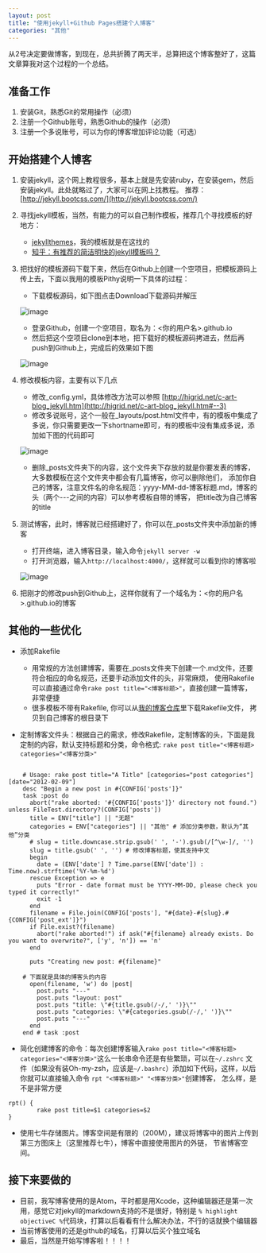 ```yaml
---
layout: post
title: "使用jekyll+Github Pages搭建个人博客"
categories: "其他"
---
```


从2号决定要做博客，到现在，总共折腾了两天半，总算把这个博客整好了，这篇文章算我对这个过程的一个总结。

## 准备工作

1. 安装Git，熟悉Git的常用操作（必须）
2. 注册一个Github账号，熟悉Github的操作（必须）
3. 注册一个多说账号，可以为你的博客增加评论功能（可选）

## 开始搭建个人博客

1. 安装jekyll，这个网上教程很多，基本上就是先安装ruby，在安装gem，然后安装jekyll。此处就略过了，大家可以在网上找教程。
推荐：[http://jekyll.bootcss.com/](http://jekyll.bootcss.com/)
2. 寻找jekyll模板，当然，有能力的可以自己制作模板，推荐几个寻找模板的好地方：
    * [jekyllthemes](http://jekyllthemes.org/)，我的模板就是在这找的
    * [知乎：有推荐的简洁明快的jekyll模板吗？](http://www.zhihu.com/question/20223939)
3. 把找好的模板源码下载下来，然后在Github上创建一个空项目，把模板源码上传上去，下面以我用的模板Pithy说明一下具体的过程：
    * 下载模板源码，如下图点击Download下载源码并解压

    ![image](http://7xn88v.com1.z0.glb.clouddn.com/2015-10-04_16-46-21.jpg)

    * 登录Github，创建一个空项目，取名为：<你的用户名>.github.io
    * 然后把这个空项目clone到本地，把下载好的模板源码拷进去，然后再push到Github上，完成后的效果如下图

    ![image](http://7xn88v.com1.z0.glb.clouddn.com/2015-10-04_16-54-30.jpg)

4. 修改模板内容，主要有以下几点
    * 修改_config.yml，具体修改方法可以参照 [http://higrid.net/c-art-blog_jekyll.htm](http://higrid.net/c-art-blog_jekyll.htm#--3)
    * 修改多说账号，这个一般在_layouts/post.html文件中，有的模板中集成了多说，你只需要更改一下shortname即可，有的模板中没有集成多说，添加如下图的代码即可

    ![image](http://7xn88v.com1.z0.glb.clouddn.com/2015-10-04_17-10-06.jpg)

    * 删除_posts文件夹下的内容，这个文件夹下存放的就是你要发表的博客，大多数模板在这个文件夹中都会有几篇博客，你可以删除他们，
    添加你自己的博客，注意文件名的命名规范：yyyy-MM-dd-博客标题.md，博客的头（两个---之间的内容）可以参考模板自带的博客，
    把title改为自己博客的title
5. 测试博客，此时，博客就已经搭建好了，你可以在_posts文件夹中添加新的博客
    * 打开终端，进入博客目录，输入命令`jekyll server -w`
    * 打开浏览器，输入`http://localhost:4000/`，这样就可以看到你的博客啦

    ![image](http://7xn88v.com1.z0.glb.clouddn.com/2015-10-04_17-25-46.jpg)
6. 把刚才的修改push到Github上，这样你就有了一个域名为：<你的用户名>.github.io的博客

## 其他的一些优化

* 添加Rakefile
    * 用常规的方法创建博客，需要在_posts文件夹下创建一个.md文件，还要符合相应的命名规范，还要手动添加文件的头，非常麻烦，
        使用Rakefile可以直接通过命令`rake post title="<博客标题>"`，直接创建一篇博客，非常便捷
    * 很多模板不带有Rakefile, 你可以从[我的博客仓库](https://github.com/liujinlongxa/liujinlongxa.github.io)里下载Rakefile文件，
    拷贝到自己博客的根目录下

* 定制博客文件头：根据自己的需求，修改Rakefile，定制博客的头，下面是我定制的内容，默认支持标题和分类，命令格式:
    `rake post title="<博客标题> categories="<博客分类>"`

```shell

    # Usage: rake post title="A Title" [categories="post categories"] [date="2012-02-09"]
    desc "Begin a new post in #{CONFIG['posts']}"
    task :post do
      abort("rake aborted: '#{CONFIG['posts']}' directory not found.") unless FileTest.directory?(CONFIG['posts'])
      title = ENV["title"] || "无题"
      categories = ENV["categories"] || "其他" # 添加分类参数，默认为“其他”分类
      # slug = title.downcase.strip.gsub(' ', '-').gsub(/[^\w-]/, '')
      slug = title.gsub(' ', '') # 修改博客标题，使其支持中文
      begin
        date = (ENV['date'] ? Time.parse(ENV['date']) : Time.now).strftime('%Y-%m-%d')
      rescue Exception => e
        puts "Error - date format must be YYYY-MM-DD, please check you typed it correctly!"
        exit -1
      end
      filename = File.join(CONFIG['posts'], "#{date}-#{slug}.#{CONFIG['post_ext']}")
      if File.exist?(filename)
        abort("rake aborted!") if ask("#{filename} already exists. Do you want to overwrite?", ['y', 'n']) == 'n'
      end

      puts "Creating new post: #{filename}"

    # 下面就是具体的博客头的内容
      open(filename, 'w') do |post|
        post.puts "---"
        post.puts "layout: post"
        post.puts "title: \"#{title.gsub(/-/,' ')}\""
        post.puts "categories: \"#{categories.gsub(/-/,' ')}\""
        post.puts "---"
      end
    end # task :post
```

* 简化创建博客的命令：每次创建博客输入`rake post title="<博客标题> categories="<博客分类>"`这么一长串命令还是有些繁琐，可以在`~/.zshrc`
    文件（如果没有装Oh-my-zsh，应该是`~/.bashrc`）添加如下代码，这样，以后你就可以直接输入命令 `rpt "<博客标题>" "<博客分类>"`创建博客，
    怎么样，是不是非常方便

```shell
rpt() {
        rake post title=$1 categories=$2
}
```

* 使用七牛存储图片。博客空间是有限的（200M），建议将博客中的图片上传到第三方图床上（这里推荐七牛），博客中直接使用图片的外链，
节省博客空间。

## 接下来要做的

* 目前，我写博客使用的是Atom，平时都是用Xcode，这种编辑器还是第一次用，感觉它对jekyll的markdown支持的不是很好，特别是
`% highlight objectiveC %`代码块，打算以后看看有什么解决办法，不行的话就换个编辑器
* 当前博客使用的还是github的域名，打算以后买个独立域名
* 最后，当然是开始写博客啦！！！！
